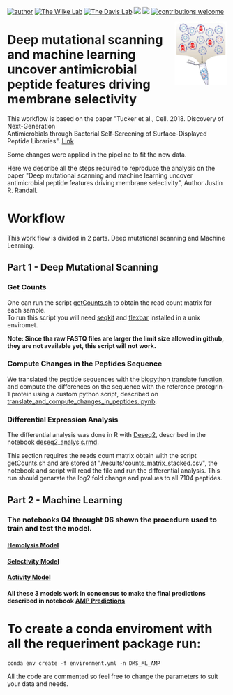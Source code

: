 [![author](https://img.shields.io/badge/author-Luiz_Vieira-blue.svg)](https://www.linkedin.com/in/luiz-carlos-vieira-4582797b/) [![The Wilke Lab](https://img.shields.io/badge/Wilke-Lab-brightgreen.svg?style=flat)](https://wilkelab.org/) [![The Davis Lab](https://img.shields.io/badge/Davis-Lab-blue.svg?style=flat)](https://bwdaviesutaustin.org/) [![](https://img.shields.io/badge/python-3.8+-yellow.svg)](https://www.python.org/downloads/release/python) [![](https://img.shields.io/badge/R%20Version-4.2.0-yellow.svg)](https://cran.r-project.org/bin/windows/base/) [![contributions welcome](https://img.shields.io/badge/contributions-welcome-red.svg?style=flat)](https://github.com/ziul-bio/DMS_ML_AMP/issues) 

<img width="120px" alt="Slay logo" align="right" src="figures/logo.png">


# Deep mutational scanning and machine learning uncover antimicrobial peptide features driving membrane selectivity 


This workflow is based on the paper "Tucker et al., Cell. 2018. Discovery of Next-Generation   
Antimicrobials through Bacterial Self-Screening of Surface-Displayed Peptide Libraries". [Link](https://www.cell.com/cell/fulltext/S0092-8674(17)31451-4?_returnURL=https%3A%2F%2Flinkinghub.elsevier.com%2Fretrieve%2Fpii%2FS0092867417314514%3Fshowall%3Dtrue)

Some changes were applied in the pipeline to fit the new data.  

Here we describe all the steps required to reproduce the analysis on the paper "Deep mutational scanning and machine learning uncover antimicrobial peptide features driving membrane selectivity", Author Justin R. Randall.  


# Workflow

This work flow is divided in 2 parts. Deep mutational scanning and Machine Learning.

## Part 1 - Deep Mutational Scanning

### Get Counts

One can run the script [getCounts.sh](https://github.com/ziul-bio/DMS_ML_AMP/blob/main/scripts/01_getCount.sh) to obtain the read count matrix for each sample.  
To run this script you will need [seqkit](https://bioinf.shenwei.me/seqkit/) and [flexbar](https://github.com/seqan/flexbar) installed in a unix enviromet.  

**Note: Since tha raw FASTQ files are larger the limit size allowed in github, they are not available yet, this script will not work.**


### Compute Changes in the Peptides Sequence

We translated the peptide sequences with the [biopython translate function](https://biopython.org/docs/1.75/api/Bio.Seq.html), and compute the differences on the sequence with the reference protegrin-1 protein using a custom python script, described on [translate_and_compute_changes_in_peptides.ipynb](https://github.com/ziul-bio/DMS_ML_AMP/blob/main/02_translate_peptides_and_stack.ipynb).

### Differential Expression Analysis

The differential analysis was done in R with [Deseq2](https://bioconductor.org/packages/release/bioc/html/DESeq2.html), described in the notebook [deseq2_analysis.rmd](https://github.com/ziul-bio/DMS_ML_AMP/blob/main/03_Analyse_Deseq2.Rmd).  

This section requires the reads count matrix obtain with the script getCounts.sh and are stored at "/results/counts_matrix_stacked.csv", the notebook and script will read the file and run the differential analysis. This run should genarate the log2 fold change and pvalues to all 7104 peptides.

## Part 2 - Machine Learning

### The notebooks 04 throught 06 shown the procedure used to train and test the model.

#### [Hemolysis Model](https://github.com/ziul-bio/DMS_ML_AMP/blob/main/04_hemolysis_model_v01.ipynb)
#### [Selectivity Model](https://github.com/ziul-bio/DMS_ML_AMP/blob/main/05_Selectivity_model_v01.ipynb)
#### [Activity Model](https://github.com/ziul-bio/DMS_ML_AMP/blob/main/06_Activity_model_v01.ipynb)

#### All these 3 models work in concensus to make the final predictions described in notebook [AMP Predictions](https://github.com/ziul-bio/DMS_ML_AMP/blob/main/07_AMP_predictions_v01.ipynb)


# To create a conda enviroment with all the requeriment package run:
    conda env create -f environment.yml -n DMS_ML_AMP


All the code are commented so feel free to change the parameters to suit your data and needs.
